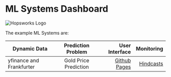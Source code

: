 # ML Systems Dashboard

![Hopsworks Logo](/titanic/assets/img/logo.png)

The example ML Systems are:

| Dynamic Data  | Prediction Problem | User Interface  |  Monitoring |
| ------------- |:-------------:| ------------:| ------------:|
| yfinance and Frankfurter | Gold Price Prediction | [Github Pages](./goldPrice) | [Hindcasts](./goldPrice) |
